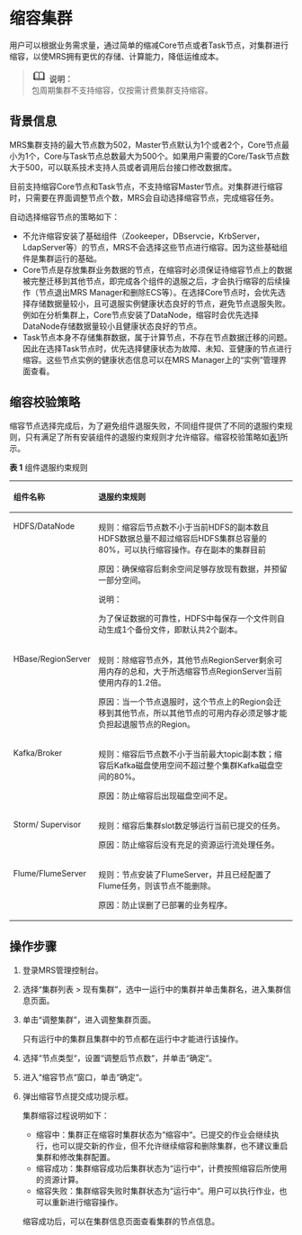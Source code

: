 # 缩容集群<a name="ZH-CN_TOPIC_0085654422"></a>

用户可以根据业务需求量，通过简单的缩减Core节点或者Task节点，对集群进行缩容，以使MRS拥有更优的存储、计算能力，降低运维成本。

>![](public_sys-resources/icon-note.gif) **说明：**   
>包周期集群不支持缩容，仅按需计费集群支持缩容。  

## 背景信息<a name="section2893608111055"></a>

MRS集群支持的最大节点数为502，Master节点默认为1个或者2个，Core节点最小为1个，Core与Task节点总数最大为500个。如果用户需要的Core/Task节点数大于500，可以联系技术支持人员或者调用后台接口修改数据库。

目前支持缩容Core节点和Task节点，不支持缩容Master节点。对集群进行缩容时，只需要在界面调整节点个数，MRS会自动选择缩容节点，完成缩容任务。

自动选择缩容节点的策略如下：

-   不允许缩容安装了基础组件（Zookeeper，DBservcie，KrbServer，LdapServer等）的节点，MRS不会选择这些节点进行缩容。因为这些基础组件是集群运行的基础。
-   Core节点是存放集群业务数据的节点，在缩容时必须保证待缩容节点上的数据被完整迁移到其他节点，即完成各个组件的退服之后，才会执行缩容的后续操作（节点退出MRS Manager和删除ECS等）。在选择Core节点时，会优先选择存储数据量较小，且可退服实例健康状态良好的节点，避免节点退服失败。例如在分析集群上，Core节点安装了DataNode，缩容时会优先选择DataNode存储数据量较小且健康状态良好的节点。
-   Task节点本身不存储集群数据，属于计算节点，不存在节点数据迁移的问题。因此在选择Task节点时，优先选择健康状态为故障、未知、亚健康的节点进行缩容。这些节点实例的健康状态信息可以在MRS Manager上的“实例”管理界面查看。

## 缩容校验策略<a name="section61899517104936"></a>

缩容节点选择完成后，为了避免组件退服失败，不同组件提供了不同的退服约束规则，只有满足了所有安装组件的退服约束规则才允许缩容。缩容校验策略如[表1](#table53894796105039)所示。

**表 1**  组件退服约束规则

<a name="table53894796105039"></a>
<table><thead align="left"><tr id="row42511592105039"><th class="cellrowborder" valign="top" width="20.3%" id="mcps1.2.3.1.1"><p id="p53764504105039"><a name="p53764504105039"></a><a name="p53764504105039"></a>组件名称</p>
</th>
<th class="cellrowborder" valign="top" width="79.7%" id="mcps1.2.3.1.2"><p id="p59957578105039"><a name="p59957578105039"></a><a name="p59957578105039"></a>退服约束规则</p>
</th>
</tr>
</thead>
<tbody><tr id="row2747297105039"><td class="cellrowborder" valign="top" width="20.3%" headers="mcps1.2.3.1.1 "><p id="p5197024111752"><a name="p5197024111752"></a><a name="p5197024111752"></a>HDFS/DataNode</p>
</td>
<td class="cellrowborder" valign="top" width="79.7%" headers="mcps1.2.3.1.2 "><p id="p5162475911742"><a name="p5162475911742"></a><a name="p5162475911742"></a>规则：缩容后节点数不小于当前HDFS的副本数且HDFS数据总量不超过缩容后HDFS集群总容量的80%，可以执行缩容操作。存在副本的集群目前</p>
<p id="p6196965411742"><a name="p6196965411742"></a><a name="p6196965411742"></a>原因：确保缩容后剩余空间足够存放现有数据，并预留一部分空间。</p>
<div class="note" id="note056614391112"><a name="note056614391112"></a><a name="note056614391112"></a><span class="notetitle"> 说明： </span><div class="notebody"><p id="p1656703911116"><a name="p1656703911116"></a><a name="p1656703911116"></a>为了保证数据的可靠性，HDFS中每保存一个文件则自动生成1个备份文件，即默认共2个副本。</p>
</div></div>
</td>
</tr>
<tr id="row23019148105039"><td class="cellrowborder" valign="top" width="20.3%" headers="mcps1.2.3.1.1 "><p id="p578915401185"><a name="p578915401185"></a><a name="p578915401185"></a>HBase/RegionServer</p>
</td>
<td class="cellrowborder" valign="top" width="79.7%" headers="mcps1.2.3.1.2 "><p id="p4678735811813"><a name="p4678735811813"></a><a name="p4678735811813"></a>规则：除缩容节点外，其他节点RegionServer剩余可用内存的总和，大于所选缩容节点RegionServer当前使用内存的1.2倍。</p>
<p id="p1843304511813"><a name="p1843304511813"></a><a name="p1843304511813"></a>原因：当一个节点退服时，这个节点上的Region会迁移到其他节点，所以其他节点的可用内存必须足够才能负担起退服节点的Region。</p>
</td>
</tr>
<tr id="row34753673105039"><td class="cellrowborder" valign="top" width="20.3%" headers="mcps1.2.3.1.1 "><p id="p36547127111034"><a name="p36547127111034"></a><a name="p36547127111034"></a>Kafka/Broker</p>
</td>
<td class="cellrowborder" valign="top" width="79.7%" headers="mcps1.2.3.1.2 "><p id="p2878174811827"><a name="p2878174811827"></a><a name="p2878174811827"></a>规则：缩容后节点数不小于当前最大topic副本数；缩容后Kafka磁盘使用空间不超过整个集群Kafka磁盘空间的80%。</p>
<p id="p5770914311827"><a name="p5770914311827"></a><a name="p5770914311827"></a>原因：防止缩容后出现磁盘空间不足。</p>
</td>
</tr>
<tr id="row47718974105039"><td class="cellrowborder" valign="top" width="20.3%" headers="mcps1.2.3.1.1 "><p id="p65209592111049"><a name="p65209592111049"></a><a name="p65209592111049"></a>Storm/ Supervisor</p>
</td>
<td class="cellrowborder" valign="top" width="79.7%" headers="mcps1.2.3.1.2 "><p id="p1490942511101"><a name="p1490942511101"></a><a name="p1490942511101"></a>规则：缩容后集群slot数足够运行当前已提交的任务。</p>
<p id="p6707596111101"><a name="p6707596111101"></a><a name="p6707596111101"></a>原因：防止缩容后没有充足的资源运行流处理任务。</p>
</td>
</tr>
<tr id="row417588611836"><td class="cellrowborder" valign="top" width="20.3%" headers="mcps1.2.3.1.1 "><p id="p961061111114"><a name="p961061111114"></a><a name="p961061111114"></a>Flume/FlumeServer</p>
</td>
<td class="cellrowborder" valign="top" width="79.7%" headers="mcps1.2.3.1.2 "><p id="p45790094111017"><a name="p45790094111017"></a><a name="p45790094111017"></a>规则：节点安装了FlumeServer，并且已经配置了Flume任务，则该节点不能删除。</p>
<p id="p9457670111017"><a name="p9457670111017"></a><a name="p9457670111017"></a>原因：防止误删了已部署的业务程序。</p>
</td>
</tr>
</tbody>
</table>

## 操作步骤<a name="section45308593102934"></a>

1.  登录MRS管理控制台。
2.  选择“集群列表 \> 现有集群”，选中一运行中的集群并单击集群名，进入集群信息页面。
3.  单击“调整集群”，进入调整集群页面。

    只有运行中的集群且集群中的节点都在运行中才能进行该操作。

4.  选择“节点类型“，设置“调整后节点数“，并单击“确定“。
5.  进入“缩容节点“窗口，单击“确定“。
6.  弹出缩容节点提交成功提示框。

    集群缩容过程说明如下：

    -   缩容中：集群正在缩容时集群状态为“缩容中“。已提交的作业会继续执行，也可以提交新的作业，但不允许继续缩容和删除集群，也不建议重启集群和修改集群配置。
    -   缩容成功：集群缩容成功后集群状态为“运行中“，计费按照缩容后所使用的资源计算。
    -   缩容失败：集群缩容失败时集群状态为“运行中“。用户可以执行作业，也可以重新进行缩容操作。

    缩容成功后，可以在集群信息页面查看集群的节点信息。


